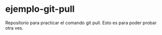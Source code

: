 # ejemplo-git-pull

Repositorio para practicar el comando git pull.
Esto es para poder probar otra ves.

